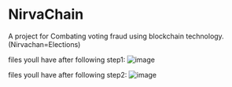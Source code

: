 # NirvaChain
A project for Combating voting fraud using blockchain technology. (Nirvachan=Elections)


files youll have after following step1:
![image](https://github.com/AsraniSanjana/NirvaChain/assets/109857762/974cd944-f638-4586-b2bc-e27564952207)

files youll have after following step2:
![image](https://github.com/AsraniSanjana/NirvaChain/assets/109857762/8f4e3a10-433a-4d5e-98c8-480accef56b7)

